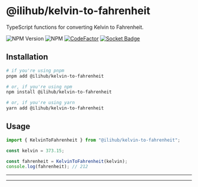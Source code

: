 # @ilihub/kelvin-to-fahrenheit

TypeScript functions for converting Kelvin to Fahrenheit.

![NPM Version](https://img.shields.io/npm/v/%40ilihub%2Fkelvin-to-fahrenheit?color=33cd56&logo=npm)
![NPM](https://img.shields.io/npm/l/%40ilihub%2Fkelvin-to-fahrenheit)
[![CodeFactor](https://www.codefactor.io/repository/github/ilihub/npm/badge)](https://www.codefactor.io/repository/github/ilihub/npm)
[![Socket Badge](https://socket.dev/api/badge/npm/package/@ilihub/kelvin-to-fahrenheit)](https://socket.dev/npm/package/@ilihub/kelvin-to-fahrenheit)

## Installation

```bash
# if you're using pnpm
pnpm add @ilihub/kelvin-to-fahrenheit

# or, if you're using npm
npm install @ilihub/kelvin-to-fahrenheit

# or, if you're using yarn
yarn add @ilihub/kelvin-to-fahrenheit
```

## Usage

```javascript
import { KelvinToFahrenheit } from "@ilihub/kelvin-to-fahrenheit";

const kelvin = 373.15;

const fahrenheit = KelvinToFahrenheit(kelvin);
console.log(fahrenheit); // 212
```

---

<!-- sponsors_and_backers_section_start -->

<!-- sponsors_and_backers_section_end -->

---
